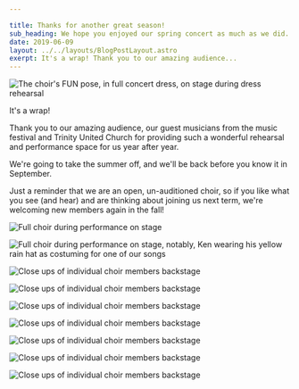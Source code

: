 ```yaml
---

title: Thanks for another great season!
sub_heading: We hope you enjoyed our spring concert as much as we did.
date: 2019-06-09
layout: ../../layouts/BlogPostLayout.astro
exerpt: It's a wrap! Thank you to our amazing audience...
---
```

![](/images/2019choirFUN.jpg "The choir's FUN pose, in full concert dress, on stage during dress rehearsal")

It's a wrap!

Thank you to our amazing audience, our guest musicians from the music festival and Trinity United Church for providing such a wonderful rehearsal and performance space for us year after year.

We're going to take the summer off, and we'll be back before you know it in September.

Just a reminder that we are an open, un-auditioned choir, so if you like what you see (and hear) and are thinking about joining us next term, we're welcoming new members again in the fall!

![](/images/20190609_IMG_3586.jpg "Full choir during performance on stage")

![](/images/20190609_IMG_3587.jpg "Full choir during performance on stage, notably, Ken wearing his yellow rain hat as costuming for one of our songs")

![](/images/20190609_SAR_8842.jpg "Close ups of individual choir members backstage")

![](/images/20190609_SAR_8831.jpg "Close ups of individual choir members backstage")

![](/images/20190609_SAR_8850.jpg "Close ups of individual choir members backstage")

![](/images/20190609_SAR_8852.jpg "Close ups of individual choir members backstage")

![](/images/20190609_SAR_8849.jpg "Close ups of individual choir members backstage")

![](/images/20190609_SAR_8832.jpg "Close ups of individual choir members backstage")

![](/images/20190609_SAR_8855.jpg "Close ups of individual choir members backstage")
